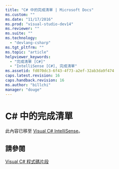 ```yaml
---
title: "C# 中的完成清單 | Microsoft Docs"
ms.custom: ""
ms.date: "11/17/2016"
ms.prod: "visual-studio-dev14"
ms.reviewer: ""
ms.suite: ""
ms.technology: 
  - "devlang-csharp"
ms.tgt_pltfrm: ""
ms.topic: "article"
helpviewer_keywords: 
  - "完成清單 [C#]"
  - "IntelliSense [C#], 完成清單"
ms.assetid: fd070dc3-6f43-4f73-a2ef-32ab3da9f474
caps.latest.revision: 16
caps.handback.revision: 16
ms.author: "billchi"
manager: "douge"
---
```

# C# 中的完成清單
此內容已移至 [Visual C\# IntelliSense](../ide/visual-csharp-intellisense.md)。  
  
## 請參閱  
 [Visual C\# 程式碼片段](../ide/visual-csharp-code-snippets.md)